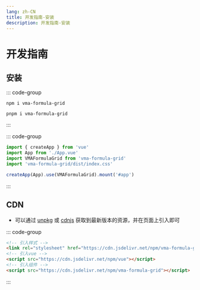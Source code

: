```yaml
---
lang: zh-CN
title: 开发指南-安装
description: 开发指南-安装
---
```


# 开发指南

## 安装

::: code-group
```npm
npm i vma-formula-grid
```
```pnpm
pnpm i vma-formula-grid
```
:::

::: code-group
```ts
import { createApp } from 'vue'
import App from './App.vue'
import VMAFormulaGrid from 'vma-formula-grid'
import 'vma-formula-grid/dist/index.css'

createApp(App).use(VMAFormulaGrid).mount('#app')
```
:::

## CDN

- 可以通过 [unpkg](https://unpkg.com/vma-formula-grid/) 或 [cdnjs](https://cdn.jsdelivr.net/npm/vma-formula-grid/) 获取到最新版本的资源，并在页面上引入即可

::: code-group
```html
<!-- 引入样式 -->
<link rel="stylesheet" href="https://cdn.jsdelivr.net/npm/vma-formula-grid/dist/index.css">
<!-- 引入vue -->
<script src="https://cdn.jsdelivr.net/npm/vue"></script>
<!-- 引入组件 -->
<script src="https://cdn.jsdelivr.net/npm/vma-formula-grid"></script>
```
:::